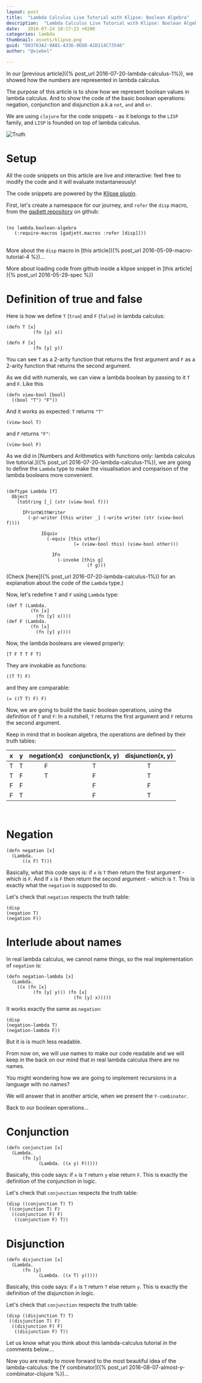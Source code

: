```yaml
---
layout: post
title:  "Lambda Calculus Live Tutorial with Klipse: Boolean Algebra"
description:  "Lambda Calculus Live Tutorial with Klipse: Boolean Algebra"
date:   2016-07-24 18:17:23 +0200
categories: lambda
thumbnail: assets/klipse.png
guid: "D03763A2-9A81-4336-9EDD-A1D114C73546"
author: "@viebel"

---
```


In our [previous article]({% post_url 2016-07-20-lambda-calculus-1%}), we showed how the numbers are represented in lambda calculus.


The purpose of this article is to show how we represent boolean values in lambda calculus. And to show the code of the basic boolean operations: negation, conjunction and disjunction a.k.a `not`, `and` and `or`.

We are using `clojure` for the code snippets - as it belongs to the `LISP` family, and `LISP` is founded on top of lambda calculus.


![Truth](/assets/truth.jpg)

# Setup

All the code snippets on this article are live and interactive: feel free to modify the code and it will evaluate instantaneously!

The code snippets are powered by the [Klipse plugin](https://github.com/viebel/klipse).


First, let's create a namespace for our journey, and `refer` the `disp` macro, from the [gadjett repository](https://github.com/viebel/gadjett/blob/master/src/gadjett/macros.clj) on github:

<pre>
<code class="language-klipse" data-external-libs="https://raw.githubusercontent.com/viebel/gadjett/master/src/">
(ns lambda.boolean-algebra
   (:require-macros [gadjett.macros :refer [disp]]))
</code>
</pre>

More about the `disp` macro in [this article]({% post_url 2016-05-09-macro-tutorial-4 %})...

More about loading code from github inside a klipse snippet in [this article]({% post_url 2016-05-29-spec %}) 


# Definition of true and false 

Here is how we define `T` (`true`) and `F` (`false`) in lambda calculus:

~~~klipse
(defn T [x]
          (fn [y] x))

(defn F [x]
          (fn [y] y))
~~~


You can see `T` as a 2-arity function that returns the first argument and `F` as a 2-arity function that returns the second argument.


As we did with numerals, we can view a lambda boolean by passing to it `T` and `F`. Like this


~~~klipse
(defn view-bool [bool]
  ((bool "T") "F"))
~~~

And it works as expected: `T` returns `"T"`

~~~klipse
(view-bool T)
~~~

and `F` returns `"F"`:

~~~klipse
(view-bool F)
~~~

As we did in [Numbers and Arithmetics with functions only: lambda calculus live tutorial.]({% post_url 2016-07-20-lambda-calculus-1%}), we are going to define the `Lambda` type to make the visualisation and comparison of the lambda booleans more convenient.

~~~klipse

(deftype Lambda [f]
  Object
    (toString [_] (str (view-bool f)))

      IPrintWithWriter
        (-pr-writer [this writer _] (-write writer (str (view-bool f))))
          
             IEquiv
               (-equiv [this other]
                         (= (view-bool this) (view-bool other)))

                 IFn
                   (-invoke [this g]
                              (f g)))

~~~


(Check [here]({% post_url 2016-07-20-lambda-calculus-1%}) for an explanation about the code of the `Lambda` type.)

Now, let's redefine `T` and `F` using `Lambda` type:

~~~klipse
(def T (Lambda.
         (fn [x]
           (fn [y] x))))
(def F (Lambda.
         (fn [x]
           (fn [y] y))))
~~~

Now, the lambda booleans are viewed properly:

~~~klipse
[T F T T F T]
~~~


They are invokable as functions:

~~~klipse
((T T) F)
~~~

and they are comparable:

~~~klipse
(= ((T T) F) F)
~~~

Now, we are going to build the basic boolean operations, using the definition of `T` and `F`: In a nutshell, `T` returns the first argument and `F` returns the second argument.

Keep in mind that in boolean algebra, the operations are defined by their truth tables:

| x | y | negation(x) | conjunction(x, y) | disjunction(x, y) |
|:---:|:---:|:--------:|:-----------:|:-----------:|
| T | T | F      | T         | T         |
| T | F | T      | F         | T         |
| F | F |        | F         | F         |
| F | T |        | F         | T         |

<br/>

# Negation

~~~klipse
(defn negation [x]
  (Lambda.
      ((x F) T)))
~~~

Basically, what this code says is: if `x` is `T` then return the first argument - which is `F`. And if `x` is `F` then return the second argument - which is `T`. This is exactly what the `negation` is supposed to do.

Let's check that `negation` respects the truth table:

~~~klipse
(disp
(negation T)
(negation F))
~~~


# Interlude about names

In real lambda calculus, we cannot name things, so the real implementation of `negation` is:

~~~klipse
(defn negation-lambda [x]
  (Lambda.
    ((x (fn [x]
          (fn [y] y))) (fn [x]
                         (fn [y] x)))))
~~~


It works exactly the same as `negation`:

~~~klipse
(disp
(negation-lambda T)
(negation-lambda F))
~~~

But it is is much less readable. 

From now on, we will use names to make our code readable and we will keep in the back on our mind that in real lambda calculus there are no names.


You might wondering how we are going to implement recursions in a language with no names?

We will answer that in another article, when we present the `Y-combinator`.


Back to our boolean operations...


# Conjunction

~~~klipse
(defn conjunction [x]
  (Lambda.
      (fn [y]
            (Lambda. ((x y) F)))))
~~~

Basically, this code says: if `x` is `T` return `y` else return `F`. This is exactly the definition of the conjunction in logic.

Let's check that `conjunction` respects the truth table:

~~~klipse
(disp ((conjunction T) T)
 ((conjunction T) F)
  ((conjunction F) F)
   ((conjunction F) T))
~~~

# Disjunction

~~~klipse
(defn disjunction [x]
  (Lambda.
      (fn [y]
            (Lambda. ((x T) y)))))
~~~


Basically, this code says: if `x` is `T` return `T` else return `y`. This is exactly the definition of the disjunction in logic.

Let's check that `conjunction` respects the truth table:

~~~klipse
(disp ((disjunction T) T)
 ((disjunction T) F)
  ((disjunction F) F)
   ((disjunction F) T))
~~~


Let us know what you think about this lambda-calculus tutorial in the comments below....


Now you are ready to move forward to the most beautiful idea of the lambda-calculus: the [Y combinator]({% post_url 2016-08-07-almost-y-combinator-clojure %})...
